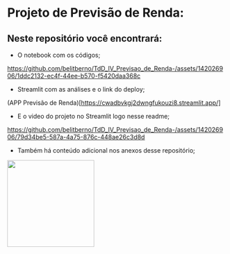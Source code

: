 # Projeto de Previsão de Renda:

## Neste repositório você encontrará:
 - O notebook com os códigos;
   

https://github.com/belitberno/TdD_IV_Previsao_de_Renda-/assets/142026906/1ddc2132-ec4f-44ee-b570-f5420daa368c

 - Streamlit com as análises e o link do deploy;

  (APP Previsão de Renda)[https://cwadbvkgj2dwngfukouzi8.streamlit.app/]
 
 - E o video do projeto no Streamlit logo nesse readme;


https://github.com/belitberno/TdD_IV_Previsao_de_Renda-/assets/142026906/79d34be5-587a-4a75-876c-448ae26c3d8d





 - Também há conteúdo adicional nos anexos desse repositório;
   
  <p float="left">

 <img src="https://cdn5.vectorstock.com/i/1000x1000/72/39/this-side-up-icon-way-sign-packaging-vector-16117239.jpg" width="200" /> 
